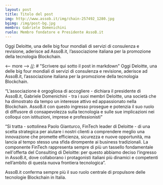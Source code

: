 ```yaml
---
layout: post
title: Titolo del post
img: http://www.assob.it/img/chain-257492_1280.jpg
bgimg: /img/post-bg.jpg
membro: Gabriele Domenichini
ruolo: Membro fondatore e Presidente AssoB.it
---
```

[//]: # "Scrivere qui  sotto un summary del post"
Oggi Deloitte, una delle big four mondiali di servizi di consulenza e revisione, aderisce ad AssoB.it, l’associazione italiana per la promozione della tecnologia Blockchain.

<-- more -->
[//]: # "Scrivere qui  sotto il post in markdown"
Oggi Deloitte, una delle big four mondiali di servizi di consulenza e revisione, aderisce ad AssoB.it, l’associazione italiana per la promozione della tecnologia Blockchain.

“L’associazione è orgogliosa di accogliere - dichiara il presidente di AssoB.it, Gabriele Domenichini - tra i suoi membri Deloitte, una società che ha dimostrato da tempo un interesse attivo ed appassionato nella Blockchain. AssoB.it con questo ingresso prosegue e potenzia il suo ruolo di diffusore di consapevolezza sulla tecnologia e sulle sue implicazioni nei colloqui con istituzioni, imprese e professionisti”

“Si tratta - sottolinea Paolo Gianturco, FinTech leader di Deloitte - di una scelta strategica per aiutare i nostri clienti a comprendere meglio una innovazione che promette efficienza, sicurezza e nuove opportunità, ma lancia al tempo stesso una sfida dirompente ai business tradizionali.
La componente FinTech rappresenta sempre di più un tassello fondamentale nell'offerta del Consulting di Deloitte: per questo abbiamo deciso l’ingresso in AssoB.it, dove collaborano i protagonisti italiani più dinamici e competenti nell’ambito di questa nuova frontiera tecnologica”.

AssoB.it conferma sempre più il suo ruolo centrale di propulsore delle tecnologie Blockchain in Italia.
